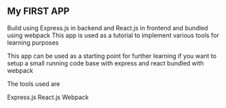 ## My FIRST APP

Build using Express.js in backend and React.js in frontend and bundled using webpack
This app is used as a tutorial to implement various tools for learning purposes

This app can be used as a starting point for further learning if you want to setup a small running code base with express and react bundled with webpack

The tools used are 

Express.js
React.js
Webpack
